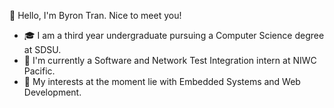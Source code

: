 👋  Hello, I'm Byron Tran. Nice to meet you!
- 🎓 I am a third year undergraduate pursuing a Computer Science degree at SDSU.
- 🌱 I'm currently a Software and Network Test Integration intern at NIWC Pacific.
- 👀 My interests at the moment lie with Embedded Systems and Web Development.
